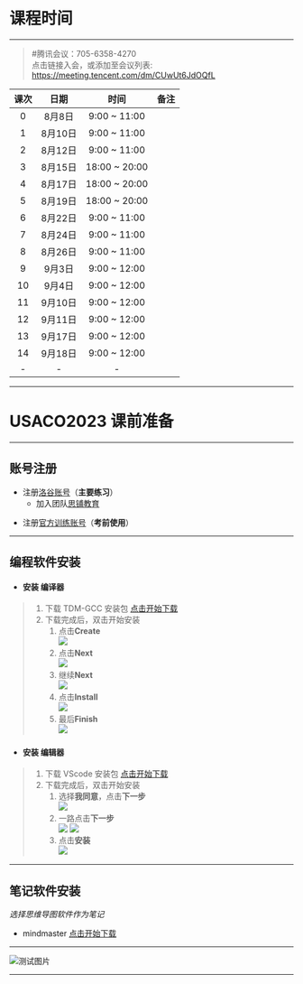 # 课程时间

---

> #腾讯会议：705-6358-4270 <br>
点击链接入会，或添加至会议列表:<br>
[https://meeting.tencent.com/dm/CUwUt6JdOQfL ](https://meeting.tencent.com/dm/CUwUt6JdOQfL)



| 课次 | 日期 | 时间 | 备注 |
| :-: | :-: | :-: | - |
| 0 |8月8日|9:00 ~ 11:00| |
| 1 |8月10日|9:00 ~ 11:00| |
| 2 |8月12日|9:00 ~ 11:00| |
| 3 |8月15日|18:00 ~ 20:00| |
| 4 |8月17日|18:00 ~ 20:00| |
| 5 |8月19日|18:00 ~ 20:00| |
| 6 |8月22日|9:00 ~ 11:00| |
| 7 |8月24日|9:00 ~ 11:00| |
| 8 |8月26日|9:00 ~ 11:00| |
| 9 |9月3日|9:00 ~ 12:00| |
| 10 |9月4日|9:00 ~ 12:00| |
| 11 |9月10日|9:00 ~ 12:00| |
| 12 |9月11日|9:00 ~ 12:00| |
| 13 |9月17日|9:00 ~ 12:00| |
| 14 |9月18日|9:00 ~ 12:00| |
| - | - | - |  |

------

# USACO2023 课前准备
---
## 账号注册
- 注册[洛谷账号](https://www.luogu.com.cn/)（**主要练习**）
   - 加入团队[思铺教育](https://www.luogu.com.cn/team/36943)
<!-- - 注册[openjudge](http://noi.openjudge.cn/) （**前期使用**） -->
- 注册[官方训练账号](https://train.usaco.org/)（**考前使用**）
---
## 编程软件安装
- #### 安装 **编译器**
> 1. 下载 TDM-GCC 安装包 [点击开始下载](https://lestore.lenovo.com/detail/L101412)
> 2. 下载完成后，双击开始安装
>     1. 点击**Create** <br>![](https://s1.328888.xyz/2022/07/24/mYFlk.png)
>     2. 点击**Next** <br>![](https://s1.328888.xyz/2022/07/24/mYmS7.png)
>     3. 继续**Next** <br>![](https://s1.328888.xyz/2022/07/24/mYlom.png)
>     4. 点击**Install** <br>![](https://s1.328888.xyz/2022/07/24/mYOkE.png)
>     5. 最后**Finish** <br>![](https://s1.328888.xyz/2022/07/24/mYjJJ.png)

- #### 安装 **编辑器**
> 1. 下载 VScode 安装包 [点击开始下载](https://lestore.lenovo.com/detail/22856)
> 2. 下载完成后，双击开始安装
>     1. 选择**我同意**，点击**下一步**  <br>![](https://s1.328888.xyz/2022/07/24/mYuWw.png)
>     2. 一路点击**下一步**  <br>![](https://s1.328888.xyz/2022/07/24/mY43i.png)  ![](https://s1.328888.xyz/2022/07/24/mY6Pg.png)
>     3. 点击**安装**  <br>![](https://s1.328888.xyz/2022/07/24/mYTYh.png)
---
## 笔记软件安装
   *选择思维导图软件作为笔记*
- mindmaster [点击开始下载](https://www.edrawsoft.cn/mindmaster/)
---
![测试图片](https://img-prod-cms-rt-microsoft-com.akamaized.net/cms/api/am/imageFileData/RE4wEad?ver=fd8b)

---
